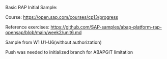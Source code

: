 Basic RAP Initial Sample:

Course:
https://open.sap.com/courses/cp13/progress

Reference exercises:
https://github.com/SAP-samples/abap-platform-rap-opensap/blob/main/week2/unit6.md

Sample from W1 U1-U6(without authorization)

Push was needed to initialized branch for ABAPGIT limitation
